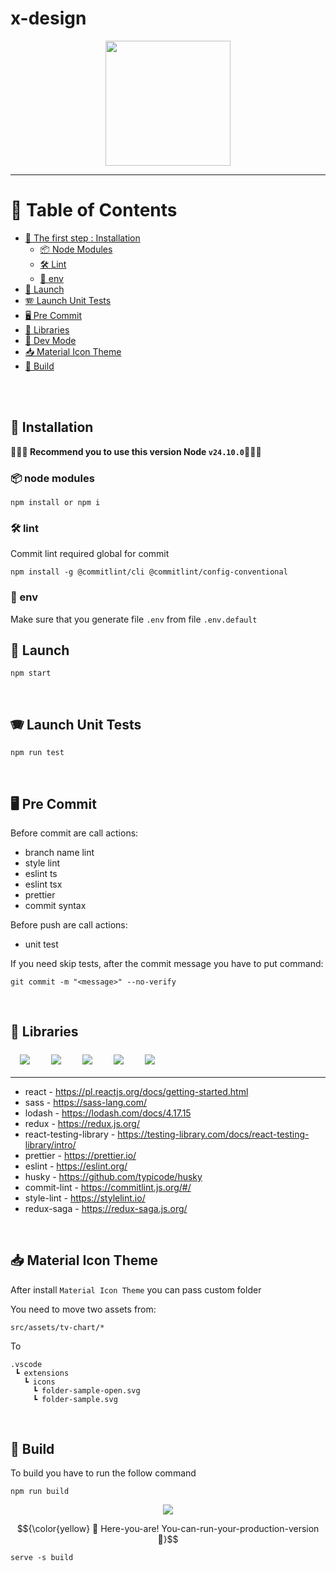 # x-design

<p align="center">
  <img height="200" src="src/assets/images/app-initializer/logo--dark.svg" width="200">
</p>

---

# 📖 Table of Contents

- [📌 The first step : Installation](#Installation)
  - [📦 Node Modules ](#node-modules)
  - [🛠️ Lint ](#lint)
  - [🌲 env ](#env)
- [🚀 Launch](#Launch)
- [🪗 Launch Unit Tests](#Launch-Unit-Tests)
- [🖥️ Pre Commit](#Pre-Commit)
- [📖 Libraries](#Libraries)
- [🎹 Dev Mode](#Dev-Mode)
- [📥 Material Icon Theme](#Material-Icon-Theme)
- [🚧 Build](#Build)

<br />
<br />

## 📌 Installation

🚨🚨🚨<b> Recommend you to use this version Node `v24.10.0`</b>🚨🚨🚨

### 📦 node modules

```
npm install or npm i
```

### 🛠️ lint

Commit lint required global for commit

```
npm install -g @commitlint/cli @commitlint/config-conventional
```

### 🌲 env

Make sure that you generate file `.env` from file `.env.default`

## 🚀 Launch

```
npm start
```

<br />

## 🪗 Launch Unit Tests

```
npm run test
```

<br />

## 🖥️ Pre Commit

Before commit are call actions:

- branch name lint
- style lint
- eslint ts
- eslint tsx
- prettier
- commit syntax

Before push are call actions:

- unit test

If you need skip tests, after the commit message you have to put command:

```
git commit -m "<message>" --no-verify
```

<br />

## 📖 Libraries

<div>
  <img src="readme-assets/react.svg" style="vertical-align:top; margin:6px 15px;">
  <img src="readme-assets/css3.svg" style="vertical-align:top; margin:6px 15px;">
  <img src="readme-assets/html.svg" style="vertical-align:top; margin:6px 15px;">
  <img src="readme-assets/sass.svg" style="vertical-align:top; margin:6px 15px;">
  <img src="readme-assets/visualstudio-code.svg" style="vertical-align:top; margin:6px 15px;">
</div>

---

- react - https://pl.reactjs.org/docs/getting-started.html
- sass - https://sass-lang.com/
- lodash - https://lodash.com/docs/4.17.15
- redux - https://redux.js.org/
- react-testing-library - https://testing-library.com/docs/react-testing-library/intro/
- prettier - https://prettier.io/
- eslint - https://eslint.org/
- husky - https://github.com/typicode/husky
- commit-lint - https://commitlint.js.org/#/
- style-lint - https://stylelint.io/
- redux-saga - https://redux-saga.js.org/

<br />

## 📥 Material Icon Theme

After install `Material Icon Theme` you can pass custom folder

You need to move two assets from:

```
src/assets/tv-chart/*
```

To

```
.vscode
 ┗ extensions
   ┗ icons
     ┗ folder-sample-open.svg
     ┗ folder-sample.svg
```

<br />

## 🚧 Build

To build you have to run the follow command

```
npm run build
```

<p align="center">
  <img src="readme-assets/webpack.gif">
</p>

$${\color{yellow} 🙌 Here-you-are! You-can-run-your-production-version 🙌}$$

```
serve -s build
```
